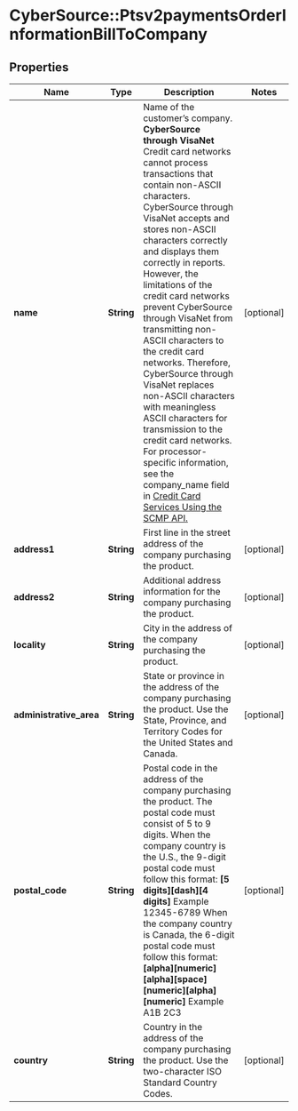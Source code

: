 # CyberSource::Ptsv2paymentsOrderInformationBillToCompany

## Properties
Name | Type | Description | Notes
------------ | ------------- | ------------- | -------------
**name** | **String** | Name of the customer’s company.  **CyberSource through VisaNet** Credit card networks cannot process transactions that contain non-ASCII characters. CyberSource through VisaNet accepts and stores non-ASCII characters correctly and displays them correctly in reports. However, the limitations of the credit card networks prevent CyberSource through VisaNet from transmitting non-ASCII characters to the credit card networks. Therefore, CyberSource through VisaNet replaces non-ASCII characters with meaningless ASCII characters for transmission to the credit card networks.  For processor-specific information, see the company_name field in [Credit Card Services Using the SCMP API.](http://apps.cybersource.com/library/documentation/dev_guides/CC_Svcs_SCMP_API/html)  | [optional] 
**address1** | **String** | First line in the street address of the company purchasing the product. | [optional] 
**address2** | **String** | Additional address information for the company purchasing the product. | [optional] 
**locality** | **String** | City in the address of the company purchasing the product. | [optional] 
**administrative_area** | **String** | State or province in the address of the company purchasing the product. Use the State, Province, and Territory Codes for the United States and Canada.  | [optional] 
**postal_code** | **String** | Postal code in the address of the company purchasing the product. The postal code must consist of 5 to 9 digits.  When the company country is the U.S., the 9-digit postal code must follow this format: **[5 digits][dash][4 digits]** Example 12345-6789  When the company country is Canada, the 6-digit postal code must follow this format: **[alpha][numeric][alpha][space][numeric][alpha][numeric]** Example A1B 2C3  | [optional] 
**country** | **String** | Country in the address of the company purchasing the product. Use the two-character ISO Standard Country Codes.  | [optional] 


